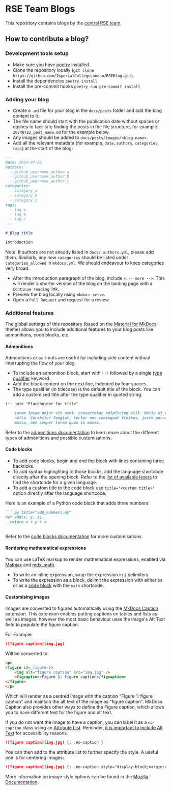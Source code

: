 # RSE Team Blogs

This repository contains blogs by the [central RSE team](https://www.imperial.ac.uk/admin-services/ict/self-service/research-support/rcs/service-offering/research-software-engineering/about-the-team/).

## How to contribute a blog?

### Development tools setup

- Make sure you have [poetry](https://python-poetry.org/docs/#installation) installed.
- Clone the repository locally (`git clone https://github.com/ImperialCollegeLondon/RSEBlog.git`).
- Install the dependencies `poetry install`
- Install the pre-commit hooks `poetry run pre-commit install`

### Adding your blog

- Create a `.md` file for your blog in the `docs/posts` folder and add the blog content to it.
- The file name should start with the publication date without spaces or dashes to facilitate finding the posts in the file structure, for example `20240722_post_name.md` for the example below.
- Any images should be added to `docs/posts/images/<blog-name>`.
- Add all the relevant metadata (for example, `date`, `authors`, `categories`, `tags`) at the start of the blog:

``` markdown
---
date: 2024-07-22
authors:
  - github_username_author_a
  - github_username_author_b
  - github_username_author_c
categories:
  - category_a
  - category_b
  - category_c
tags:
  - tag_a
  - tag_b
  - tag_c
---

# Blog title

Introduction

```

Note: If authors are not already listed in `docs/.authors.yml`, please add them. Similarly, any new `categories` should be listed under `categories_allowed` in `mkdocs.yml`. We should endeavour to keep categories very broad.

- After the introduction paragraph of the blog, include `<!-- more -->`. This will render a shorter version of the blog on the landing page with a `Continue reading` link.
- Preview the blog locally using `mkdocs serve`.
- Open a `Pull Request` and request for a review.

### Additional features

The global settings of this repository (based on the [Material for MkDocs](https://squidfunk.github.io/mkdocs-material/) theme) allows you to include additional features to your blog posts like admonitions, code blocks, etc.

#### Admonitions

Admonitions or call-outs are useful for including side content without interrupting the flow of your blog.

- To include an admonition block, start with `!!!` followed by a single [type qualifier](https://squidfunk.github.io/mkdocs-material/reference/admonitions/#supported-types) keyword.
- Add the block content on the next line, indented by four spaces.
- The type qualifier (in titlecase) is the default title of the block. You can add a customised title after the type qualifier in quoted string.

```` markdown
!!! note "Placeholder for title"

    Lorem ipsum dolor sit amet, consectetur adipiscing elit. Nulla et euismod
    nulla. Curabitur feugiat, tortor non consequat finibus, justo purus auctor
    massa, nec semper lorem quam in massa.
````

Refer to the [admonitions documentation](https://squidfunk.github.io/mkdocs-material/reference/admonitions/) to learn more about the different types of admonitions and possible customisations.

#### Code blocks

- To add code blocks, begin and end the block with lines containing three backticks.
- To add syntax highlighting to those blocks, add the language shortcode directly after the opening block. Refer to the [list of available lexers](https://pygments.org/docs/lexers/) to find the shortcode for a given language.
- To add a custom title to the code block use `title="<custom title>"` option directly after the language shortcode.

Here is an example of a Python code block that adds three numbers:

```` markdown
``` py title="add_numbers.py"
def add(x, y, z):
  return x + y + z
```
````

Refer to the [code blocks documentation](https://squidfunk.github.io/mkdocs-material/reference/code-blocks/) for more customisations.

#### Rendering mathematical expressions

You can use LaTeX markup to render mathematical expressions, enabled via [Mathjax](https://www.mathjax.org) and [mdx_math](https://github.com/mitya57/python-markdown-math).

- To write an inline expression, wrap the expression in `$` delimiters.
- To write the expression as a block, delimit the expression with either `$$` or as a [code block](#code-blocks) with the `math` shortcode.

#### Customising images

Images are converted to figures automatically using the [MkDocs Caption](https://tobiasah.github.io/mkdocs-caption/) extension. This extension enables putting captions on tables and lists as well as images, however the most basic behaviour uses the image's Alt Text field to populate the figure caption.

For Example:

``` markdown
![figure caption](img.jpg)
```

Will be converted to:

```html
<p>
<figure id=_figure-1>
    <img alt="figure caption" src="img.jpg" />
    <figcaption>Figure 1: figure caption</figcaption>
</figure>
</p>
```

Which will render as a centred image with the caption "Figure 1: figure caption" and maintain the alt text of the image as "figure caption". MkDocs Caption also provides other ways to define the Figure caption, which allows you to have different text for the figure and alt text.

If you do not want the image to have a caption, you can label it as a `no-caption` class using an [Attribute List](https://squidfunk.github.io/mkdocs-material/setup/extensions/python-markdown/#attribute-lists). Reminder, [it is important to include Alt Text](https://www.imperial.ac.uk/staff/tools-and-reference/web-guide/training-and-events/materials/accessibility/images/) for accessibility reasons.

``` markdown
![figure caption](img.jpg) {: .no-caption }
```

You can then add to the attribute list to further specify the style. A useful one is for centering images:

``` markdown
![figure caption](img.jpg) {: .no-caption style="display:block;margin:auto;"}
```

More information on image style options can be found in the [Mozilla Documentation](https://developer.mozilla.org/en-US/docs/Web/HTML/Element/img#styling_with_css).
